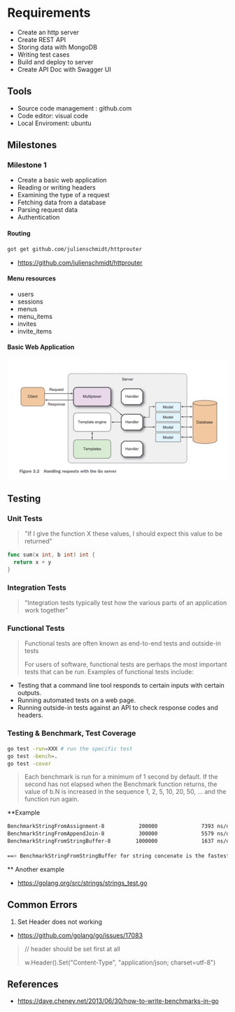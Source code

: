 # Requirements

- Create an http server
- Create REST API
- Storing data with MongoDB
- Writing test cases
- Build and deploy to server
- Create API Doc with Swagger UI

## Tools

- Source code management : github.com
- Code editor: visual code
- Local Enviroment: ubuntu

## Milestones

### Milestone 1

- Create a basic web application
- Reading or writing headers
- Examining the type of a request
- Fetching data from a database
- Parsing request data
- Authentication

#### Routing

```bash
got get github.com/julienschmidt/httprouter
```

- https://github.com/julienschmidt/httprouter

#### Menu resources

- users
- sessions
- menus
- menu_items
- invites
- invite_items

#### Basic Web Application

![basic web application][img_basic_web_application]


## Testing

### Unit Tests

> "If I give the function X these values, I should expect this value to be returned"

```go
func sum(x int, b int) int {
  return x + y
}
```

### Integration Tests

> "Integration tests typically test how the various parts of an application work
together"

### Functional Tests

> Functional tests are often known as end-to-end tests and outside-in tests
>
> For users of software, functional tests are perhaps
the most important tests that can be run. Examples of functional tests include:

- Testing that a command line tool responds to certain inputs with certain
outputs.
- Running automated tests on a web page.
- Running outside-in tests against an API to check response codes and
headers.

### Testing & Benchmark, Test Coverage

```bash
go test -run=XXX # run the specific test
go test -bench=.
go test -cover
```

> Each benchmark is run for a minimum of 1 second by default. If the second has not elapsed when the Benchmark function returns, the value of b.N is increased in the sequence 1, 2, 5, 10, 20, 50, … and the function run again.


**Example

```bash
BenchmarkStringFromAssignment-8           200000              7393 ns/op
BenchmarkStringFromAppendJoin-8           300000              5579 ns/op
BenchmarkStringFromStringBuffer-8        1000000              1637 ns/op

==> BenchmarkStringFromStringBuffer for string concenate is the fastest!
```

** Another example

- https://golang.org/src/strings/strings_test.go

## Common Errors

1. Set Header does not working

- https://github.com/golang/go/issues/17083

> // header should be set first at all
> 
> w.Header().Set("Content-Type", "application/json; charset=utf-8")

## References

- https://dave.cheney.net/2013/06/30/how-to-write-benchmarks-in-go

[img_basic_web_application]: assets/images/basic-web-application.png